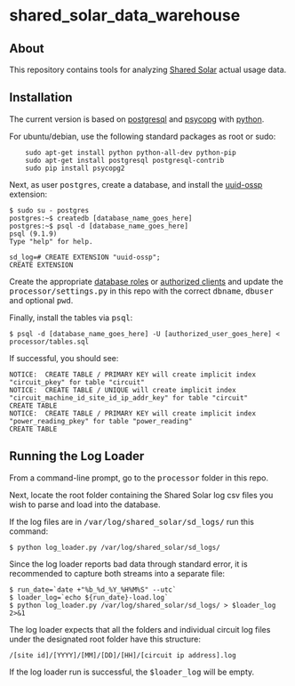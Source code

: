 shared_solar_data_warehouse
===========================

About
-----

This repository contains tools for analyzing <a href="http://sharedsolar.org/" target="_blank">Shared Solar</a> actual usage data.

Installation
------------

The current version is based on <a href="http://www.postgresql.org/" target="_blank">postgresql</a> and <a href="http://initd.org/psycopg/" target="_blank">psycopg</a> with <a href="http://python.org/" target="_blank">python</a>.

For ubuntu/debian, use the following standard packages as root or sudo:

```
    sudo apt-get install python python-all-dev python-pip
    sudo apt-get install postgresql postgresql-contrib
    sudo pip install psycopg2
```

Next, as user <tt>postgres</tt>, create a database, and install the <a href="http://www.postgresql.org/docs/current/static/uuid-ossp.html" target="_blank">uuid-ossp</a> extension:

```
$ sudo su - postgres
postgres:~$ createdb [database_name_goes_here]
postgres:~$ psql -d [database_name_goes_here]
psql (9.1.9)
Type "help" for help.

sd_log=# CREATE EXTENSION "uuid-ossp";
CREATE EXTENSION
```

Create the appropriate <a href="http://www.postgresql.org/docs/9.3/static/database-roles.html" target="_blank">database roles</a> or <a href="http://www.postgresql.org/docs/9.3/static/client-authentication.html" target="_blank">authorized clients</a> and update the <tt>processor/settings.py</tt> in this repo with the correct <tt>dbname</tt>, <tt>dbuser</tt> and optional <tt>pwd</tt>.

Finally, install the tables via <tt>psql</tt>:

```
$ psql -d [database_name_goes_here] -U [authorized_user_goes_here] < processor/tables.sql
```

If successful, you should see:

```
NOTICE:  CREATE TABLE / PRIMARY KEY will create implicit index "circuit_pkey" for table "circuit"
NOTICE:  CREATE TABLE / UNIQUE will create implicit index "circuit_machine_id_site_id_ip_addr_key" for table "circuit"
CREATE TABLE
NOTICE:  CREATE TABLE / PRIMARY KEY will create implicit index "power_reading_pkey" for table "power_reading"
CREATE TABLE
```

Running the Log Loader
----------------------

From a command-line prompt, go to the <tt>processor</tt> folder in this repo.

Next, locate the root folder containing the Shared Solar log csv files you wish to parse and load into the database.

If the log files are in <tt>/var/log/shared_solar/sd_logs/</tt> run this command:

```
$ python log_loader.py /var/log/shared_solar/sd_logs/
```

Since the log loader reports bad data through standard error, it is recommended to capture both streams into a separate file:

```
$ run_date=`date +"%b_%d_%Y_%H%M%S" --utc`
$ loader_log=`echo ${run_date}-load.log`
$ python log_loader.py /var/log/shared_solar/sd_logs/ > $loader_log 2>&1
```

The log loader expects that all the folders and individual circuit log files under the designated root folder have this structure:

```
/[site id]/[YYYY]/[MM]/[DD]/[HH]/[circuit ip address].log
```

If the log loader run is successful, the <tt>$loader_log</tt> will be empty.

